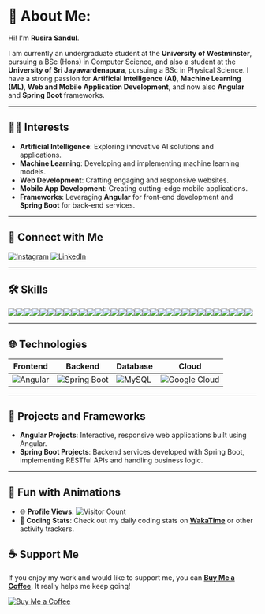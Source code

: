 # 👋 About Me:

Hi! I'm **Rusira Sandul**.

I am currently an undergraduate student at the **University of Westminster**, pursuing a BSc (Hons) in Computer Science, and also a student at the **University of Sri Jayawardenapura**, pursuing a BSc in Physical Science. I have a strong passion for **Artificial Intelligence (AI)**, **Machine Learning (ML)**, **Web and Mobile Application Development**, and now also **Angular** and **Spring Boot** frameworks.

---

## 🧑‍💻 Interests
- **Artificial Intelligence**: Exploring innovative AI solutions and applications.
- **Machine Learning**: Developing and implementing machine learning models.
- **Web Development**: Crafting engaging and responsive websites.
- **Mobile App Development**: Creating cutting-edge mobile applications.
- **Frameworks**: Leveraging **Angular** for front-end development and **Spring Boot** for back-end services.

---

## 🔗 Connect with Me

[![Instagram](https://img.shields.io/badge/Instagram-%23E4405F.svg?style=for-the-badge&logo=instagram&logoColor=white)](instergram.com/rusirasandul)
[![LinkedIn](https://img.shields.io/badge/LinkedIn-%230077B5.svg?style=for-the-badge&logo=linkedin&logoColor=white)](https://www.linkedin.com/in/rusira-sandul-b6bb87292?lipi=urn%3Ali%3Apage%3Ad_flagship3_profile_view_base_contact_details%3BLXKQd1uBQby7cpDIFn7jOg%3D%3D)

---

## 🛠️ Skills

<div style="display: flex; flex-wrap: wrap;">
    <!-- Core Skills -->
    <img src="https://img.shields.io/badge/Java-%23ED8B00.svg?style=for-the-badge&logo=java&logoColor=white" />
    <img src="https://img.shields.io/badge/JavaScript-%23F7DF1E.svg?style=for-the-badge&logo=javascript&logoColor=black" />
    <img src="https://img.shields.io/badge/Python-%233776AB.svg?style=for-the-badge&logo=python&logoColor=white" />
    <img src="https://img.shields.io/badge/C++-%2300599C.svg?style=for-the-badge&logo=cplusplus&logoColor=white" />
    <img src="https://img.shields.io/badge/HTML5-%23E34F26.svg?style=for-the-badge&logo=html5&logoColor=white" />
    <img src="https://img.shields.io/badge/CSS3-%231572B6.svg?style=for-the-badge&logo=css3&logoColor=white" />
    <img src="https://img.shields.io/badge/Angular-%23DD0031.svg?style=for-the-badge&logo=angular&logoColor=white" />
    <img src="https://img.shields.io/badge/React-%2361DAFB.svg?style=for-the-badge&logo=react&logoColor=black" />
    <img src="https://img.shields.io/badge/Bootstrap-%237952B3.svg?style=for-the-badge&logo=bootstrap&logoColor=white" />
    <img src="https://img.shields.io/badge/Spring_Boot-%236DB33F.svg?style=for-the-badge&logo=springboot&logoColor=white" />
    <img src="https://img.shields.io/badge/Node.js-%23339933.svg?style=for-the-badge&logo=nodedotjs&logoColor=white" />
    <img src="https://img.shields.io/badge/Express.js-%23000000.svg?style=for-the-badge&logo=express&logoColor=white" />
    <img src="https://img.shields.io/badge/MySQL-%234479A1.svg?style=for-the-badge&logo=mysql&logoColor=white" />
    <img src="https://img.shields.io/badge/MongoDB-%2347A248.svg?style=for-the-badge&logo=mongodb&logoColor=white" />
    <img src="https://img.shields.io/badge/Firebase-%23FFCA28.svg?style=for-the-badge&logo=firebase&logoColor=black" />
    <img src="https://img.shields.io/badge/Git-%23F05032.svg?style=for-the-badge&logo=git&logoColor=white" />
    <img src="https://img.shields.io/badge/Docker-%232496ED.svg?style=for-the-badge&logo=docker&logoColor=white" />
    <img src="https://img.shields.io/badge/GitHub-%23181717.svg?style=for-the-badge&logo=github&logoColor=white" />
    <img src="https://img.shields.io/badge/Google%20Cloud-%234285F4.svg?style=for-the-badge&logo=googlecloud&logoColor=white" />
    <img src="https://img.shields.io/badge/AWS-%23232F3E.svg?style=for-the-badge&logo=amazon-aws&logoColor=white" />
     <img src="https://img.shields.io/badge/Dart-%230175C2.svg?style=for-the-badge&logo=dart&logoColor=white" />
    <img src="https://img.shields.io/badge/Flutter-%2302569B.svg?style=for-the-badge&logo=flutter&logoColor=white" />
    <img src="https://img.shields.io/badge/Android_Studio-%233DDC84.svg?style=for-the-badge&logo=android-studio&logoColor=white" />
    <img src="https://img.shields.io/badge/TensorFlow-%23FF6F00.svg?style=for-the-badge&logo=tensorflow&logoColor=white" />
    <img src="https://img.shields.io/badge/Keras-%23D00000.svg?style=for-the-badge&logo=keras&logoColor=white" />
    <img src="https://img.shields.io/badge/Scikit_Learn-%23F7931E.svg?style=for-the-badge&logo=scikit-learn&logoColor=black" />
    <img src="https://img.shields.io/badge/Pandas-%23150458.svg?style=for-the-badge&logo=pandas&logoColor=white" />
    <img src="https://img.shields.io/badge/Numpy-%23013243.svg?style=for-the-badge&logo=numpy&logoColor=white" />
    <img src="https://img.shields.io/badge/Arduino-%2300979D.svg?style=for-the-badge&logo=arduino&logoColor=white" />
    <img src="https://img.shields.io/badge/Canva-%2300C4CC.svg?style=for-the-badge&logo=canva&logoColor=white" />
    <img src="https://img.shields.io/badge/Microsoft%20Office-D83B01?style=for-the-badge&logo=microsoft-office&logoColor=white" />

     
    

    

    
    
</div>



---

## 🌐 Technologies

| Frontend        | Backend          | Database        | Cloud          |
| --------------- | ---------------- | --------------- | -------------- |
| ![Angular](https://img.shields.io/badge/Angular-%23DD0031.svg?style=for-the-badge&logo=angular&logoColor=white) | ![Spring Boot](https://img.shields.io/badge/Spring%20Boot-%236DB33F.svg?style=for-the-badge&logo=springboot&logoColor=white) | ![MySQL](https://img.shields.io/badge/MySQL-%234479A1.svg?style=for-the-badge&logo=mysql&logoColor=white) | ![Google Cloud](https://img.shields.io/badge/Google%20Cloud-%234285F4.svg?style=for-the-badge&logo=googlecloud&logoColor=white) |

---

## 🎨 Projects and Frameworks

- **Angular Projects**: Interactive, responsive web applications built using Angular.
- **Spring Boot Projects**: Backend services developed with Spring Boot, implementing RESTful APIs and handling business logic.

---

## 🌟 Fun with Animations

- 🌐 **[Profile Views](https://visitor-badge.glitch.me/badge?page_id=rusirasandul.readme)**: ![Visitor Count](https://visitor-badge.glitch.me/badge?page_id=rusirasandul.readme)
- 🎉 **Coding Stats**: Check out my daily coding stats on **[WakaTime](https://wakatime.com)** or other activity trackers.





## ☕ Support Me

If you enjoy my work and would like to support me, you can **[Buy Me a Coffee](https://www.buymeacoffee.com/yourusername)**. It really helps me keep going! 

[![Buy Me a Coffee](https://img.shields.io/badge/Buy_Me_a_Coffee-F7DF1E?style=for-the-badge&logo=buy-me-a-coffee&logoColor=black)](https://www.buymeacoffee.com/yourusername)


